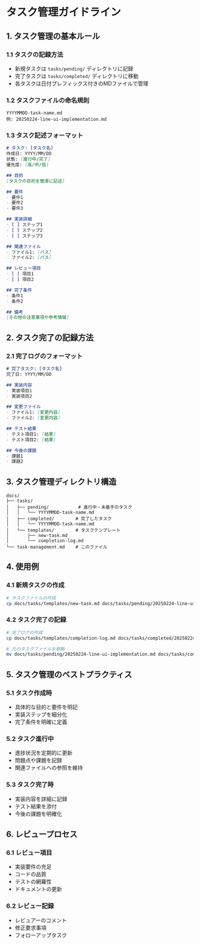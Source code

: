 # タスク管理ガイドライン

## 1. タスク管理の基本ルール

### 1.1 タスクの記録方法
- 新規タスクは `tasks/pending/` ディレクトリに記録
- 完了タスクは `tasks/completed/` ディレクトリに移動
- 各タスクは日付プレフィックス付きのMDファイルで管理

### 1.2 タスクファイルの命名規則
```
YYYYMMDD-task-name.md
例: 20250224-line-ui-implementation.md
```

### 1.3 タスク記述フォーマット
```markdown
# タスク: [タスク名]
作成日: YYYY/MM/DD
状態: [進行中/完了]
優先度: [高/中/低]

## 目的
[タスクの目的を簡潔に記述]

## 要件
- 要件1
- 要件2
- 要件3

## 実装詳細
- [ ] ステップ1
- [ ] ステップ2
- [ ] ステップ3

## 関連ファイル
- ファイル1: [パス]
- ファイル2: [パス]

## レビュー項目
- [ ] 項目1
- [ ] 項目2

## 完了条件
- 条件1
- 条件2

## 備考
[その他の注意事項や参考情報]
```

## 2. タスク完了の記録方法

### 2.1 完了ログのフォーマット
```markdown
# 完了タスク: [タスク名]
完了日: YYYY/MM/DD

## 実装内容
- 実装項目1
- 実装項目2

## 変更ファイル
- ファイル1: [変更内容]
- ファイル2: [変更内容]

## テスト結果
- テスト項目1: [結果]
- テスト項目2: [結果]

## 今後の課題
- 課題1
- 課題2
```

## 3. タスク管理ディレクトリ構造
```
docs/
├── tasks/
│   ├── pending/           # 進行中・未着手のタスク
│   │   └── YYYYMMDD-task-name.md
│   ├── completed/        # 完了したタスク
│   │   └── YYYYMMDD-task-name.md
│   └── templates/        # タスクテンプレート
│       ├── new-task.md
│       └── completion-log.md
└── task-management.md    # このファイル
```

## 4. 使用例

### 4.1 新規タスクの作成
```bash
# タスクファイルの作成
cp docs/tasks/templates/new-task.md docs/tasks/pending/20250224-line-ui-implementation.md
```

### 4.2 タスク完了の記録
```bash
# 完了ログの作成
cp docs/tasks/templates/completion-log.md docs/tasks/completed/20250224-line-ui-implementation.md

# 元のタスクファイルを移動
mv docs/tasks/pending/20250224-line-ui-implementation.md docs/tasks/completed/
```

## 5. タスク管理のベストプラクティス

### 5.1 タスク作成時
- 具体的な目的と要件を明記
- 実装ステップを細分化
- 完了条件を明確に定義

### 5.2 タスク進行中
- 進捗状況を定期的に更新
- 問題点や課題を記録
- 関連ファイルへの参照を維持

### 5.3 タスク完了時
- 実装内容を詳細に記録
- テスト結果を添付
- 今後の課題を明確化

## 6. レビュープロセス

### 6.1 レビュー項目
- 実装要件の充足
- コードの品質
- テストの網羅性
- ドキュメントの更新

### 6.2 レビュー記録
- レビュアーのコメント
- 修正要求事項
- フォローアップタスク
